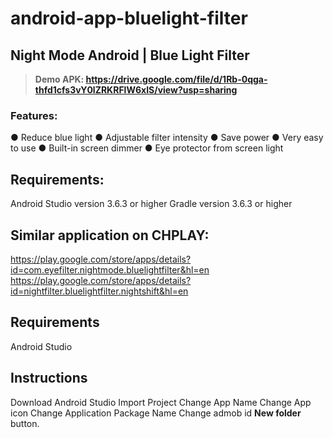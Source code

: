 
# android-app-bluelight-filter
 ## Night Mode Android | Blue Light Filter

> **Demo APK: https://drive.google.com/file/d/1Rb-0qga-thfd1cfs3vY0lZRKRFlW6xIS/view?usp=sharing**

### Features:

● Reduce blue light
● Adjustable filter intensity
● Save power
● Very easy to use
● Built-in screen dimmer
● Eye protector from screen light

## Requirements:
Android Studio version 3.6.3 or higher
Gradle version 3.6.3 or higher 

## Similar application on CHPLAY:
https://play.google.com/store/apps/details?id=com.eyefilter.nightmode.bluelightfilter&hl=en
https://play.google.com/store/apps/details?id=nightfilter.bluelightfilter.nightshift&hl=en


## Requirements
Android Studio


## Instructions
Download Android Studio
Import Project
Change App Name
Change App icon
Change Application Package Name
Change admob id **New folder** button.
 
 